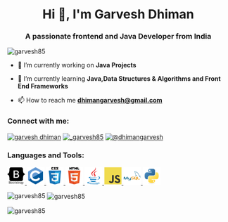 <h1 align="center">Hi 👋, I'm Garvesh Dhiman</h1>
<h3 align="center">A passionate frontend and Java Developer from India</h3>

<p align="left"> <img src="https://komarev.com/ghpvc/?username=garvesh85&label=Profile%20views&color=0e75b6&style=flat" alt="garvesh85" /> </p>

- 🔭 I’m currently working on **Java Projects**

- 🌱 I’m currently learning **Java,Data Structures & Algorithms and Front End Frameworks**

- 📫 How to reach me **dhimangarvesh@gmail.com**

<h3 align="left">Connect with me:</h3>
<p align="left">
<a href="https://linkedin.com/in/garvesh dhiman" target="blank"><img align="center" src="https://raw.githubusercontent.com/rahuldkjain/github-profile-readme-generator/master/src/images/icons/Social/linked-in-alt.svg" alt="garvesh dhiman" height="30" width="40" /></a>
<a href="https://instagram.com/_garvesh85" target="blank"><img align="center" src="https://raw.githubusercontent.com/rahuldkjain/github-profile-readme-generator/master/src/images/icons/Social/instagram.svg" alt="_garvesh85" height="30" width="40" /></a>
<a href="https://www.hackerrank.com/@dhimangarvesh" target="blank"><img align="center" src="https://raw.githubusercontent.com/rahuldkjain/github-profile-readme-generator/master/src/images/icons/Social/hackerrank.svg" alt="@dhimangarvesh" height="30" width="40" /></a>
</p>

<h3 align="left">Languages and Tools:</h3>
<p align="left"> <a href="https://getbootstrap.com" target="_blank" rel="noreferrer"> <img src="https://raw.githubusercontent.com/devicons/devicon/master/icons/bootstrap/bootstrap-plain-wordmark.svg" alt="bootstrap" width="40" height="40"/> </a> <a href="https://www.cprogramming.com/" target="_blank" rel="noreferrer"> <img src="https://raw.githubusercontent.com/devicons/devicon/master/icons/c/c-original.svg" alt="c" width="40" height="40"/> </a> <a href="https://www.w3schools.com/css/" target="_blank" rel="noreferrer"> <img src="https://raw.githubusercontent.com/devicons/devicon/master/icons/css3/css3-original-wordmark.svg" alt="css3" width="40" height="40"/> </a> <a href="https://www.w3.org/html/" target="_blank" rel="noreferrer"> <img src="https://raw.githubusercontent.com/devicons/devicon/master/icons/html5/html5-original-wordmark.svg" alt="html5" width="40" height="40"/> </a> <a href="https://www.java.com" target="_blank" rel="noreferrer"> <img src="https://raw.githubusercontent.com/devicons/devicon/master/icons/java/java-original.svg" alt="java" width="40" height="40"/> </a> <a href="https://developer.mozilla.org/en-US/docs/Web/JavaScript" target="_blank" rel="noreferrer"> <img src="https://raw.githubusercontent.com/devicons/devicon/master/icons/javascript/javascript-original.svg" alt="javascript" width="40" height="40"/> </a> <a href="https://www.mysql.com/" target="_blank" rel="noreferrer"> <img src="https://raw.githubusercontent.com/devicons/devicon/master/icons/mysql/mysql-original-wordmark.svg" alt="mysql" width="40" height="40"/> </a> <a href="https://www.python.org" target="_blank" rel="noreferrer"> <img src="https://raw.githubusercontent.com/devicons/devicon/master/icons/python/python-original.svg" alt="python" width="40" height="40"/> </a> </p>

<p><img align="left" src="https://github-readme-stats.vercel.app/api/top-langs?username=garvesh85&show_icons=true&locale=en&layout=compact" alt="garvesh85" /></p>

<p>&nbsp;<img align="center" src="https://github-readme-stats.vercel.app/api?username=garvesh85&show_icons=true&locale=en" alt="garvesh85" /></p>

<p><img align="center" src="https://github-readme-streak-stats.herokuapp.com/?user=garvesh85&" alt="garvesh85" /></p>
